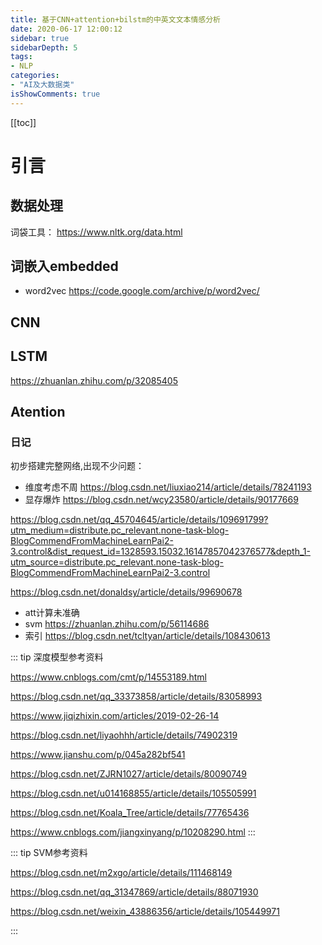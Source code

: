 ```yaml
---
title: 基于CNN+attention+bilstm的中英文文本情感分析
date: 2020-06-17 12:00:12
sidebar: true
sidebarDepth: 5
tags: 
- NLP
categories:
- "AI及大数据类"
isShowComments: true
---
```



[[toc]]

# 引言


## 数据处理
词袋工具：
https://www.nltk.org/data.html


## 词嵌入embedded
- word2vec
https://code.google.com/archive/p/word2vec/
## CNN


## LSTM
https://zhuanlan.zhihu.com/p/32085405

## Atention

### 日记


初步搭建完整网络,出现不少问题：

- 维度考虑不周
https://blog.csdn.net/liuxiao214/article/details/78241193
- 显存爆炸
https://blog.csdn.net/wcy23580/article/details/90177669

https://blog.csdn.net/qq_45704645/article/details/109691799?utm_medium=distribute.pc_relevant.none-task-blog-BlogCommendFromMachineLearnPai2-3.control&dist_request_id=1328593.15032.16147857042376577&depth_1-utm_source=distribute.pc_relevant.none-task-blog-BlogCommendFromMachineLearnPai2-3.control

https://blog.csdn.net/donaldsy/article/details/99690678

- att计算未准确
- svm
https://zhuanlan.zhihu.com/p/56114686
- 索引
https://blog.csdn.net/tcltyan/article/details/108430613

::: tip 深度模型参考资料

https://www.cnblogs.com/cmt/p/14553189.html

https://blog.csdn.net/qq_33373858/article/details/83058993

https://www.jiqizhixin.com/articles/2019-02-26-14

https://blog.csdn.net/liyaohhh/article/details/74902319

https://www.jianshu.com/p/045a282bf541

https://blog.csdn.net/ZJRN1027/article/details/80090749

https://blog.csdn.net/u014168855/article/details/105505991

https://blog.csdn.net/Koala_Tree/article/details/77765436

https://www.cnblogs.com/jiangxinyang/p/10208290.html
:::

::: tip SVM参考资料

https://blog.csdn.net/m2xgo/article/details/111468149

https://blog.csdn.net/qq_31347869/article/details/88071930

https://blog.csdn.net/weixin_43886356/article/details/105449971

:::



